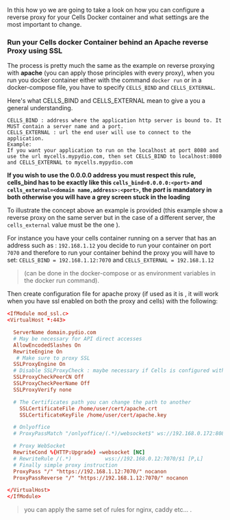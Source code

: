 In this how yo we are going to take a look on how you can configure a reverse proxy for your Cells Docker container and what settings are the most important to change.

### Run your Cells docker Container behind an Apache reverse Proxy using SSL

The process is pretty much the same as the example on reverse proxying with **apache** (you can apply those principles with every proxy),
when you run you docker container either with the command `docker run` or in a docker-compose file, you have to specify `CELLS_BIND` and `CELLS_EXTERNAL`.

Here's what CELLS_BIND and CELLS_EXTERNAL mean to give a you a general understanding.

```
CELLS_BIND : address where the application http server is bound to. It MUST contain a server name and a port.
CELLS_EXTERNAL : url the end user will use to connect to the application.
Example:
If you want your application to run on the localhost at port 8080 and use the url mycells.mypydio.com, then set CELLS_BIND to localhost:8080 and CELLS_EXTERNAL to mycells.mypydio.com
```
**If you wish to use the 0.0.0.0 address you must respect this rule, cells_bind has to be exactly like this `cells_bind=0.0.0.0:<port>` and `cells_external=<domain name,address>:<port>`, the *port* is mandatory in both otherwise you will have a grey screen stuck in the loading**

To illustrate the concept above an example is provided (this example show a reverse proxy on the same server but in the case of a different server, the `cells_external` value must be the one ).

For instance you have your cells container running on a server that has an address such as : `192.168.1.12`
you decide to run your container on port `7070` and therefore to run your container behind the proxy you will have  to set:
`CELLS_BIND = 192.168.1.12:7070` and `CELLS_EXTERNAL = 192.168.1.12` 

> (can be done in the docker-compose or as environment variables in the docker run command).

Then create configuration file for apache proxy (if used as it is , it will work when you have ssl enabled on both the proxy and cells) with the following:

```conf
<IfModule mod_ssl.c>
<VirtualHost *:443>

  ServerName domain.pydio.com
  # May be necessary for API direct accesses
  AllowEncodedSlashes On
  RewriteEngine On
   # Make sure to proxy SSL
  SSLProxyEngine On
  # Disable SSLProxyCheck : maybe necessary if Cells is configured with self_signed
  SSLProxyCheckPeerCN Off
  SSLProxyCheckPeerName Off
  SSLProxyVerify none

  # The Certificates path you can change the path to another
    SSLCertificateFile /home/user/cert/apache.crt
    SSLCertificateKeyFile /home/user/cert/apache.key

  # Onlyoffice
  # ProxyPassMatch "/onlyoffice/(.*)/websocket$" ws://192.168.0.172:8080/onlyoffice/$1/websocket nocanon  

  # Proxy WebSocket
  RewriteCond %{HTTP:Upgrade} =websocket [NC]
  # RewriteRule /(.*)           wss://192.168.0.12:7070/$1 [P,L]
  # Finally simple proxy instruction
  ProxyPass "/" "https://192.168.1.12:7070/" nocanon
  ProxyPassReverse "/" "https://192.168.1.12:7070/" nocanon

</VirtualHost>
</IfModule>
```

> you can apply the same set of rules for nginx, caddy etc... .